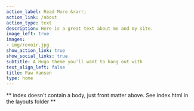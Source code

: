 ```yaml
---
action_label: Read More &rarr;
action_link: /about
action_type: text
description: Here is a great text about me and my site. 
image_left: true
images:
- img/revoir.jpg
show_action_link: true
show_social_links: true
subtitle: A Hugo theme you'll want to hang out with
text_align_left: false
title: Paw Hansen
type: home
---
```


** index doesn't contain a body, just front matter above.
See index.html in the layouts folder **
